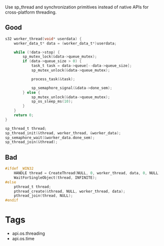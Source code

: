 Use sp_thread and synchronization primitives instead of native APIs for cross-platform threading.

## Good
```c
s32 worker_thread(void* userdata) {
    worker_data_t* data = (worker_data_t*)userdata;

    while (!data->stop) {
        sp_mutex_lock(&data->queue_mutex);
        if (data->queue_size > 0) {
            task_t task = data->queue[--data->queue_size];
            sp_mutex_unlock(&data->queue_mutex);

            process_task(&task);

            sp_semaphore_signal(&data->done_sem);
        } else {
            sp_mutex_unlock(&data->queue_mutex);
            sp_os_sleep_ms(10);
        }
    }
    return 0;
}

sp_thread_t thread;
sp_thread_init(&thread, worker_thread, &worker_data);
sp_semaphore_wait(&worker_data.done_sem);
sp_thread_join(&thread);
```

## Bad
```c
#ifdef _WIN32
    HANDLE thread = CreateThread(NULL, 0, worker_thread, data, 0, NULL);
    WaitForSingleObject(thread, INFINITE);
#else
    pthread_t thread;
    pthread_create(&thread, NULL, worker_thread, data);
    pthread_join(thread, NULL);
#endif
```

# Tags
- api.os.threading
- api.os.time
